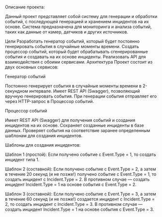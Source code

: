 Описание проекта:

Данный проект представляет собой систему для генерации и обработки событий, с последующей генерацией и хранением инцидентов на их основе. Система предназначена для мониторинга и анализа событий, таких как данные от камер, датчиков и других источников.

Цели
Разработать генератор событий, который будет постоянно генерировать события в случайные моменты времени.
Создать процессор событий, который будет обрабатывать сгенерированные события и создавать на их основе инциденты.
Реализовать API для взаимодействия с обоими сервисами.
Архитектура
Проект состоит из двух основных сервисов:

Генератор событий

Постоянно генерирует события в случайные моменты времени в 2-секундном интервале.
Имеет REST API (Swagger), позволяющий вручную генерировать события.
При генерации события отправляет его через HTTP-запрос в Процессор событий.

Процессор событий

Имеет REST API (Swagger) для получения событий и создания инцидентов на их основе.
Сохраняет созданные инциденты в базе данных.
Проверяет события на соответствие заранее определенным шаблонам для создания инцидентов.

Шаблоны для создания инцидентов:

Шаблон 1 (простой): Если получено событие с Event.Type = 1, то создать инцидент типа 1.

Шаблон 2 (составной): Если получено событие с Event.Type = 2, а затем в течение 20 секунд (и не позже!) получено событие с Event.Type = 1, то создать инцидент с Incident.Type = 2. В противном случае — создать инцидент Incident.Type = 1 на основе события с Event.Type = 2.

Шаблон 3 (составной): Если получено событие с Event.Type = 3, а затем в течение 60 секунд (и не позже!) создается инцидент с Incident.Type = 2, то создать инцидент с Incident.Type = 3. В противном случае — создать инцидент Incident.Type = 1 на основе события с Event.Type = 3.
